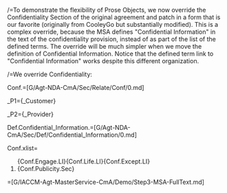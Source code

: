 /=To demonstrate the flexibility of Prose Objects, we now override the Confidentiality Section of the original agreement and patch in a form that is our favorite (originally from CooleyGo but substantially modified).  This is a complex override, because the MSA defines "Confidential Information" in the text of the confidentiality provision, instead of as part of the list of the defined terms.  The override will be much simpler when we move the definition of Confidential Information.  Notice that the defined term link to "Confidential Information" works despite this different organization.

/=We override Confidentiality:

Conf.=[G/Agt-NDA-CmA/Sec/Relate/Conf/0.md]

_P1={_Customer}

_P2={_Provider}

Def.Confidential_Information.=[G/Agt-NDA-CmA/Sec/Def/Confidential_Information/0.md]

Conf.xlist=<ol>{Conf.Engage.LI}{Conf.Life.LI}{Conf.Except.LI}<li>{Conf.Publicity.Sec}</ol>

=[G/IACCM-Agt-MasterService-CmA/Demo/Step3-MSA-FullText.md]